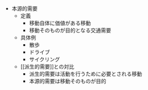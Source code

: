 - 本源的需要
	- 定義
		- 移動自体に価値がある移動
		- 移動そのものが目的となる交通需要
	- 具体例
		- 散歩
		- ドライブ
		- サイクリング
	- [[派生的需要]]との対比
		- 派生的需要は活動を行うために必要とされる移動
		- 本源的需要は移動そのものが目的
